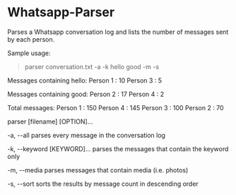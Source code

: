Whatsapp-Parser
===============

Parses a Whatsapp conversation log and lists the number of messages sent by each person.

Sample usage:

> parser conversation.txt -a -k hello good -m -s

Messages containing hello:
Person 1 : 10
Person 3 : 5

Messages containing good:
Person 2 : 17
Person 4 : 2

Total messages:
Person 1 : 150
Person 4 : 145
Person 3 : 100
Person 2 : 70

parser [filename] [OPTION]...

-a, --all
        parses every message in the conversation log

-k, --keyword [KEYWORD]...
        parses the messages that contain the keyword only

-m, --media
        parses messages that contain media (i.e. photos)

-s, --sort
        sorts the results by message count in descending order
